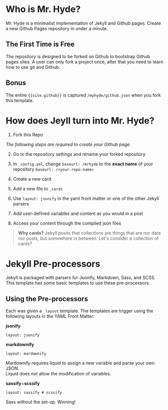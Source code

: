 # Who is Mr. Hyde?

Mr. Hyde is a minimalist implementation of Jekyll and Github pages.  Create a new Github Pages repository in under a minute.

## The First Time is Free

The repository is designed to be forked on Github to bootstrap Github pages sites.  A user can only fork a project once,
after that you need to learn how to use git and Github.

## Bonus

The entire ``{{site.github}}`` is captured ``/myhyde/github.json`` when you fork this template.

# How does Jeyll turn into Mr. Hyde?

1. Fork this Repo

  *The following steps are required to create your Github page.*

2. Go to the repository settings and rename your forked repository
3. In ``_config.yml``, change ``baseurl: /mrhyde`` to the **exact name** of your repository ``baseurl: /<your-repo-name>``
4. Create a new card

  1. Add a new file to ``_cards``
  2. Use ``layout: jsonify`` in the yaml front matter or one of the other Jekyll parsers
  3. Add user-defined variables and content as you would in a post

5. Access your content through the compiled json files

> **Why cards?** Jekyll posits that collections are things that are nor data nor posts, but somewhere in between.  Let's consider a collection of cards?

# Jekyll Pre-processors

Jekyll is packaged with parsers for Jsonify, Markdown, Sass, and SCSS.  This template has
some basic templates to use these pre-processors.  

## Using the Pre-processors

Each was given a ``_layout`` template.  The templates are trigger using the following layouts
in the YAML Front Matter:

**jsonify**
```
layout: jsonify
```

**markdownify**
```
layout: mardownify
```
Mardownify requires liquid to assign a new variable and parse your own JSON.  
Liquid does not allow the modification of variables.

**sassify**+**scssify**
```
layout: sassify # scssify
```
Sass without the set-up. Winning!

